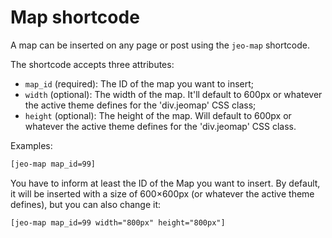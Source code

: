 # Map shortcode

A map can be inserted on any page or post using the `jeo-map` shortcode.

The shortcode accepts three attributes:

- `map_id` (required): The ID of the map you want to insert;
- `width` (optional): The width of the map. It'll default to 600px or whatever the active theme defines for the 'div.jeomap' CSS class;
- `height` (optional): The height of the map. Will default to 600px or whatever the active theme defines for the 'div.jeomap' CSS class.

Examples:

```html
[jeo-map map_id=99]
```

You have to inform at least the ID of the Map you want to insert. By default, it will be inserted with a size of 600&times;600px (or whatever the active theme defines), but you can also change it:

```html
[jeo-map map_id=99 width="800px" height="800px"]
```
